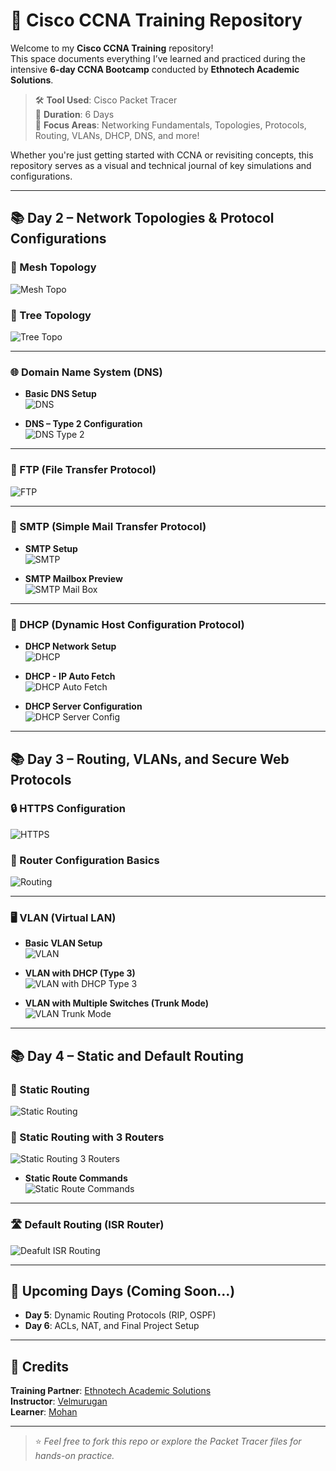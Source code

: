 # 🚀 Cisco CCNA Training Repository

Welcome to my **Cisco CCNA Training** repository!  
This space documents everything I’ve learned and practiced during the intensive **6-day CCNA Bootcamp** conducted by **Ethnotech Academic Solutions**.

> 🛠️ **Tool Used**: Cisco Packet Tracer  
> 📅 **Duration**: 6 Days  
> 🎯 **Focus Areas**: Networking Fundamentals, Topologies, Protocols, Routing, VLANs, DHCP, DNS, and more!

Whether you're just getting started with CCNA or revisiting concepts, this repository serves as a visual and technical journal of key simulations and configurations.

---

## 📚 Day 2 – Network Topologies & Protocol Configurations

### 🔗 Mesh Topology  
![Mesh Topo](https://github.com/mohancoder2k/CCNA-Training/blob/main/Day%202/Mesh%20Topo.png)

### 🌲 Tree Topology  
![Tree Topo](https://github.com/mohancoder2k/CCNA-Training/blob/main/Day%202/Tree.png)

---

### 🌐 Domain Name System (DNS)

- **Basic DNS Setup**  
  ![DNS](https://github.com/mohancoder2k/CCNA-Training/blob/main/Day%202/DNS.png)

- **DNS – Type 2 Configuration**  
  ![DNS Type 2](https://github.com/mohancoder2k/CCNA-Training/blob/main/Day%202/DNS%20Type%202.png)

---

### 📁 FTP (File Transfer Protocol)  
![FTP](https://github.com/mohancoder2k/CCNA-Training/blob/main/Day%202/FTP.png)

---

### 📧 SMTP (Simple Mail Transfer Protocol)

- **SMTP Setup**  
  ![SMTP](https://github.com/mohancoder2k/CCNA-Training/blob/main/Day%202/SMTP.png)

- **SMTP Mailbox Preview**  
  ![SMTP Mail Box](https://github.com/mohancoder2k/CCNA-Training/blob/main/Day%202/SMTP%20Mail%20Box.png)

---

### 🧠 DHCP (Dynamic Host Configuration Protocol)

- **DHCP Network Setup**  
  ![DHCP](https://github.com/mohancoder2k/CCNA-Training/blob/main/Day%202/DHCP.png)

- **DHCP - IP Auto Fetch**  
  ![DHCP Auto Fetch](https://github.com/mohancoder2k/CCNA-Training/blob/main/Day%202/DHCP%20Auto.png)

- **DHCP Server Configuration**  
  ![DHCP Server Config](https://github.com/mohancoder2k/CCNA-Training/blob/main/Day%202/DHCP%20Server%20setup.png)

---

## 📚 Day 3 – Routing, VLANs, and Secure Web Protocols

### 🔒 HTTPS Configuration  
![HTTPS](https://github.com/mohancoder2k/CCNA-Training/blob/main/Day%203/HTTPS.png)

### 🚦 Router Configuration Basics  
![Routing](https://github.com/mohancoder2k/CCNA-Training/blob/main/Day%203/Router.png)

---

### 🖥️ VLAN (Virtual LAN)

- **Basic VLAN Setup**  
  ![VLAN](https://github.com/mohancoder2k/CCNA-Training/blob/main/Day%203/VLAN.png)

- **VLAN with DHCP (Type 3)**  
  ![VLAN with DHCP Type 3](https://github.com/mohancoder2k/CCNA-Training/blob/main/Day%203/VLAN%20with%20DHCP%20Type%203.png)

- **VLAN with Multiple Switches (Trunk Mode)**  
  ![VLAN Trunk Mode](https://github.com/mohancoder2k/CCNA-Training/blob/main/Day%203/VLAN%20with%20Multiple%20Switch%20trunk%20Mode.png)

---

## 📚 Day 4 – Static and Default Routing

### 📍 Static Routing  
![Static Routing](https://github.com/mohancoder2k/CCNA-Training/blob/main/Day%204/Static%20Routing.png?raw=true)

### 🔀 Static Routing with 3 Routers  
![Static Routing 3 Routers](https://github.com/mohancoder2k/CCNA-Training/blob/main/Day%204/Static%20Routing%203%20Routers.png)

- **Static Route Commands**  
  ![Static Route Commands](https://github.com/mohancoder2k/CCNA-Training/blob/main/Day%204/Static%203%20Routers%20commands.png)

---

### 🛣️ Default Routing (ISR Router)  
![Deafult ISR Routing](https://github.com/mohancoder2k/CCNA-Training/blob/main/Day%204/Default%20Routing%20with%20ISR%20Router.png)

---

## 📌 Upcoming Days (Coming Soon…)

- **Day 5**: Dynamic Routing Protocols (RIP, OSPF)
- **Day 6**: ACLs, NAT, and Final Project Setup

---

## 🙌 Credits

**Training Partner**: [Ethnotech Academic Solutions](https://www.ethnotech.in)  
**Instructor**: [Velmurugan](https://in.linkedin.com/in/velmurugan-d-a145a8266)  
**Learner**: [Mohan](https://github.com/mohancoder2k)

---

> ⭐ *Feel free to fork this repo or explore the Packet Tracer files for hands-on practice.*
